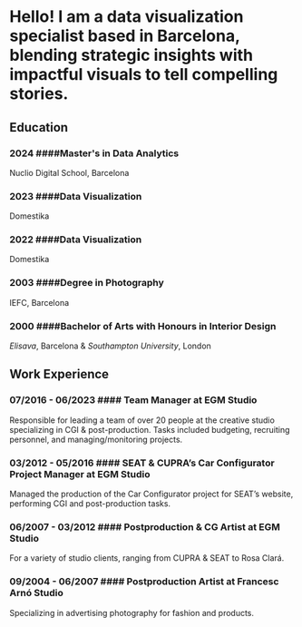 # Hello! I am a data visualization specialist based in Barcelona, blending strategic insights with impactful visuals to tell compelling stories.

## Education

### 2024  ####**Master's in Data Analytics**  
Nuclio Digital School, Barcelona

### 2023  ####**Data Visualization**
Domestika

### 2022  ####**Data Visualization**
Domestika

### 2003  ####**Degree in Photography**  
IEFC, Barcelona  

### 2000  ####**Bachelor of Arts with Honours in Interior Design**  
*Elisava*, Barcelona & *Southampton University*, London  

## Work Experience

### 07/2016 - 06/2023 #### Team Manager at EGM Studio
Responsible for leading a team of over 20 people at the creative studio specializing in CGI & post-production. 
Tasks included budgeting, recruiting personnel, and managing/monitoring projects.

### 03/2012 - 05/2016 #### SEAT & CUPRA’s Car Configurator Project Manager at EGM Studio
Managed the production of the Car Configurator project for SEAT’s website, performing CGI and post-production tasks.

### 06/2007 - 03/2012 #### Postproduction & CG Artist at EGM Studio
For a variety of studio clients, ranging from CUPRA & SEAT to Rosa Clará.

### 09/2004 - 06/2007 #### Postproduction Artist at Francesc Arnó Studio
Specializing in advertising photography for fashion and products.
